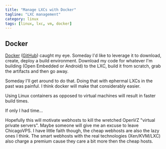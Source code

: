 ```yaml
---
title: "Manage LXCs with Docker"
tagline: "LXC management"
category: linux
tags: [linux, lxc, vm, docker]
---
```


Docker
------

[Docker](http://docker.io) ([GitHub](https://github.com/dotcloud/docker)) caught my eye.  Someday I'd like to leverage it to download, create, deploy a build environment.  Download my code for whatever I'm building (Open Embedded or Android) to the LXC, build it from scratch, grab the artifacts and then go away.

Someday I'll get around to do that.  Doing that with ephermal LXCs in the past was painful.  I think docker will make that considerably easier.

Using Linux containers as opposed to virtual machines will result in faster build times.

If only I had time...

Hopefully this will motivate webhosts to kill the wretched OpenVZ "virtual private servers".  Maybe someone will give me an excuse to leave ChicagoVPS.  I have little faith though, the cheap webhosts are also the lazy ones I think.  The smart webhosts with the real technologies (Xen/KVM/LXC) also charge a premium cause they care a bit more then the cheap hosts.
